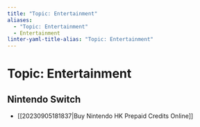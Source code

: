 ```yaml
---
title: "Topic: Entertainment"
aliases:
  - "Topic: Entertainment"
  - Entertainment
linter-yaml-title-alias: "Topic: Entertainment"
---
```


# Topic: Entertainment

## Nintendo Switch

- [[20230905181837|Buy Nintendo HK Prepaid Credits Online]]
